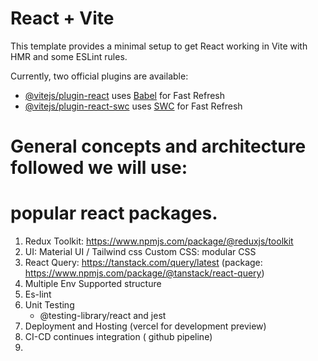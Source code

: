 # React + Vite

This template provides a minimal setup to get React working in Vite with HMR and some ESLint rules.

Currently, two official plugins are available:

- [@vitejs/plugin-react](https://github.com/vitejs/vite-plugin-react/blob/main/packages/plugin-react/README.md) uses [Babel](https://babeljs.io/) for Fast Refresh
- [@vitejs/plugin-react-swc](https://github.com/vitejs/vite-plugin-react-swc) uses [SWC](https://swc.rs/) for Fast Refresh


# General concepts and architecture followed we will use:

# popular react packages.

1. Redux Toolkit: https://www.npmjs.com/package/@reduxjs/toolkit 
2. UI: Material UI / Tailwind css 
    Custom CSS: modular CSS 
3. React Query: https://tanstack.com/query/latest (package: https://www.npmjs.com/package/@tanstack/react-query)
4. Multiple Env Supported structure
5. Es-lint
6. Unit Testing
    - @testing-library/react and jest
7. Deployment and Hosting  (vercel for development preview)
8. CI-CD continues integration ( github pipeline)
9. 


    

